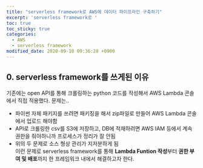 ```yaml
---
title: "serverless framework로 AWS에 데이터 파이프라인 구축하기"
excerpt: 'serverless framework로 '
toc: true
toc_sticky: true
categories:
  - AWS
  - serverless framework
modified_date: 2020-09-10 09:36:28 +0900
---
```

## 0. serverless framework를 쓰게된 이유
기존에는 open API를 통해 크롤링하는 python 코드를 작성해서 AWS Lambda 콘솔에서 직접 적용했다. 문제는.. 
- 파이썬 자체 패키지를 쓰려면 패키징을 해서 zip파일로 만들어 AWS Lambda 콘솔에서 업로드 해야함 
- API로 크롤링한 csv를 S3에 저장하고, DB에 적재하려면 AWS IAM 등에서 계속 권한을 줘야하니까 프로세스가 정리가 잘 안됨 
- 위의 두 문제로 소스 형상 관리가 지저분하게 됨     
이런 문제로 serverless framework를 통해 **Lambda Funtion 작성**부터 **권한 부여 및 배포**까지 한 프레임워크 내에서 해결하고자 한다.